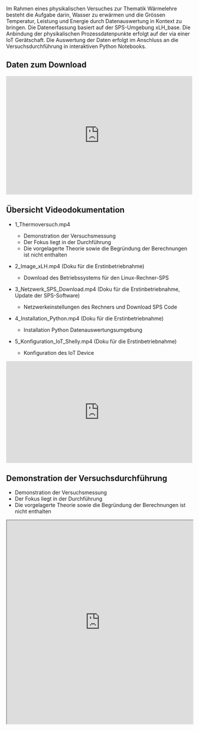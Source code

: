 Im Rahmen eines physikalischen Versuches zur Thematik Wärmelehre besteht die Aufgabe darin, Wasser zu erwärmen und die
Grössen Temperatur, Leistung und Energie durch Datenauswertung in Kontext zu bringen. Die Datenerfassung basiert 
auf der SPS-Umgebung xLH_base. Die Anbindung der physikalischen Prozessdatenpunkte erfolgt auf der via 
einer IoT Gerätschaft. Die Auswertung der Daten erfolgt im Anschluss an die Versuchsdurchführung in interaktiven Python 
Notebooks.

## Daten zum Download
<iframe src="https://drive.google.com/embeddedfolderview?id=1KvIM39sJrk3C-896En0GTyCzj8-iVHNA#list" style="width:100%; height:320px; border:0;"></iframe>
<!-- <iframe src="https://drive.google.com/embeddedfolderview?id=1KvIM39sJrk3C-896En0GTyCzj8-iVHNA#grid" style="width:100%; height:600px; border:0;"></iframe> -->

## Übersicht Videodokumentation

- 1_Thermoversuch.mp4
    - Demonstration der Versuchsmessung
    - Der Fokus liegt in der Durchführung
    - Die vorgelagerte Theorie sowie die Begründung der Berechnungen ist nicht enthalten 

- 2_Image_xLH.mp4 (Doku für die Erstinbetriebnahme)
    - Download des Betriebssystems für den Linux-Rechner-SPS 

- 3_Netzwerk_SPS_Download.mp4 (Doku für die Erstinbetriebnahme, Update der SPS-Software)
    - Netzwerkeinstellungen des Rechners und Download SPS Code

- 4_Installation_Python.mp4 (Doku für die Erstinbetriebnahme)
    - Installation Python Datenauswertungsumgebung

- 5_Konfiguration_IoT_Shelly.mp4 (Doku für die Erstinbetriebnahme)
    - Konfiguration des IoT Device

<iframe src="https://drive.google.com/embeddedfolderview?id=1Q6JZqPgkvbGE1AfSb3AFKegfI4JqTXGt#list" style="width:100%; height:275px; border:0;"></iframe>

## Demonstration der Versuchsdurchführung

- Demonstration der Versuchsmessung
- Der Fokus liegt in der Durchführung
- Die vorgelagerte Theorie sowie die Begründung der Berechnungen ist nicht enthalten 

<iframe src="https://drive.google.com/file/d/1e4xoz59thjB1u62IE32O0w2MTbL3G5_w/preview" width="100%" height="550" allow="autoplay"></iframe>
